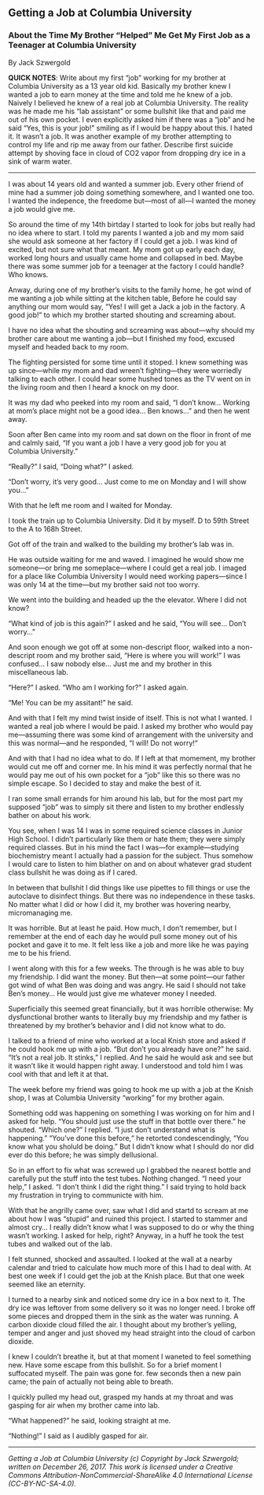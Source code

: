 ## Getting a Job at Columbia University
### About the Time My Brother “Helped” Me Get My First Job as a Teenager at Columbia University

By Jack Szwergold

**QUICK NOTES**: Write about my first “job” working for my brother at Columbia University as a 13 year old kid. Basically my brother knew I wanted a job to earn money at the time and told me he knew of a job. Naively I believed he knew of a real job at Columbia University. The reality was he made me his “lab assistant” or some bullshit like that and paid me out of his own pocket. I even explicitly asked him if there was a “job” and he said “Yes, this is your job!” smiling as if I would be happy about this. I hated it. It wasn’t a job. It was another example of my brother attempting to control my life and rip me away from our father. Describe first suicide attempt by shoving face in cloud of CO2 vapor from dropping dry ice in a sink of warm water.

***

I was about 14 years old and wanted a summer job. Every other friend of mine had a summer job doing something somewhere, and I wanted one too. I wanted the indepence, the freedome but—most of all—I wanted the money a job would give me.

So around the time of my 14th birtday I started to look for jobs but really had no idea where to start. I told my parents I wanted a job and my mom said she would ask someone at her factory if I could get a job. I was kind of excited, but not sure what that meant. My mom got up early each day, worked long hours and usually came home and collapsed in bed. Maybe there was some summer job for a teenager at the factory I could handle? Who knows.

Anway, during one of my brother’s visits to the family home, he got wind of me wanting a job while sitting at the kitchen table, Before he could say anything our mom would say, “Yes! I will get a Jack a job in the factory. A good job!” to which my brother started shouting and screaming about.

I have no idea what the shouting and screaming was about—why should my brother care about me wanting a job—but I finished my food, excused myself and headed back to my room.

The fighting persisted for some time until it stoped. I knew something was up since—while my mom and dad wreen’t fighting—they were worriedly talking to each other. I could hear some hushed tones as the TV went on in the living room and then I heard a knock on my door.

It was my dad who peeked into my room and said, “I don’t know… Working at mom’s place might not be a good idea… Ben knows…” and then he went away.

Soon after Ben came into my room and sat down on the floor in front of me and calmly said, “If you want a job I have a very good job for you at Columbia University.”

“Really?” I said, “Doing what?” I asked.

“Don’t worry, it’s very good… Just come to me on Monday and I will show you…”

With that he left me room and I waited for Monday.

I took the train up to Columbia University. Did it by myself. D to 59th Street to the A to 168h Street.

Got off of the train and walked to the building my brother’s lab was in.

He was outside waiting for me and waved. I imagined he would show me someone—or bring me someplace—where I could get a real job. I imaged for a place like Columbia University I would need working papers—since I was only 14 at the time—but my brother said not too worry.

We went into the building and headed up the the elevator. Where I did not know?

“What kind of job is this again?” I asked and he said, “You will see… Don’t worry…”

And soon enough we got off at some non-descript floor, walked into a non-descript room and my brother said, “Here is where you will work!” I was confused… I saw nobody else… Just me and my brother in this miscellaneous lab.

“Here?” I asked. “Who am I working for?” I asked again.

“Me! You can be my assitant!” he said.

And with that I felt my mind twist inside of itself. This is not what I wanted. I wanted a real job where I would be paid. I asked my brother who would pay me—assuming there was some kind of arrangement with the university and this was normal—and he responded, “I will! Do not worry!“

And with that I had no idea what to do. If I left at that momement, my brother would cut me off and corner me. In his mind it was perfectly normal that he would pay me out of his own pocket for a “job” like this so there was no simple escape. So I decided to stay and make the best of it.

I ran some small errands for him around his lab, but for the most part my supposed “job” was to simply sit there and listen to my brother endlessly bather on about his work.

You see, when I was 14 I was in some required science classes in Junior High School. I didn’t particularly like them or hate them; they were simply required classes. But in his mind the fact I was—for example—studying biochemistry meant I actually had a passion for the subject. Thus somehow I would care to listen to him blather on and on about whatever grad student class bullshit he was doing as if I cared.

In between that bullshit I did things like use pipettes to fill things or use the autoclave to disinfect things. But there was no independence in these tasks. No matter what I did or how I did it, my brother was hovering nearby, micromanaging me.

It was horrible. But at least he paid. How much, I don’t remember, but I remember at the end of each day he would pull some money out of his pocket and gave it to me. It felt less like a job and more like he was paying me to be his friend.

I went along with this for a few weeks. The through is he was able to buy my friendship. I did want the money. But then—at some point—our father got wind of what Ben was doing and was angry. He said I should not take Ben’s money… He would just give me whatever money I needed.

Superficially this seemed great financially, but it was horrible otherwise: My dysfunctional brother wants to literally buy my friendship and my father is threatened by my brother’s behavior and I did not know what to do.

I talked to a friend of mine who worked at a local Knish store and asked if he could hook me up with a job. “But don’t you already have one?” he said. “It’s not a real job. It stinks,” I replied. And he said he would ask and see but it wasn’t like it would happen right away. I understood and told him I was cool with that and left it at that.

The week before my friend was going to hook me up with a job at the Knish shop, I was at Columbia University “working” for my brother again.

Something odd was happening on something I was working on for him and I asked for help. “You should just use the stuff in that bottle over there.” he shouted. “Which one?” I replied. “I just don’t understand what is happening.” “You’ve done this before,“ he retorted condescendingly, “You know what you sholuld be doing.” But I didn’t know what I should do nor did ever do this before; he was simply dellusional.

So in an effort to fix what was screwed up I grabbed the nearest bottle and carefully put the stuff into the test tubes. Nothing changed. “I need your help,” I asked. “I don’t think I did the right thing.” I said trying to hold back my frustration in trying to communicte with him.

With that he angrilly came over, saw what I did and startd to scream at me about how I was “stupid” and ruined this project. I started to stammer and almost cry… I really didn’t know what I was supposed to do or why the thing wasn’t working. I asked for help, right? Anyway, in a huff he took the test tubes and walked out of the lab.

I felt stunned, shocked and assaulted. I looked at the wall at a nearby calendar and tried to calculate how much more of this I had to deal with. At best one week if I could get the job at the Knish place. But that one week seemed like an eternity.

I turned to a nearby sink and noticed some dry ice in a box next to it. The dry ice was leftover from some delivery so it was no longer need. I broke off some pieces and dropped them in the sink as the water was running. A carbon dioxide cloud filled the air. I thought about my brother’s yelling, temper and anger and just shoved my head straight into the cloud of carbon dioxide.

I knew I couldn’t breathe it, but at that moment I waneted to feel something new. Have some escape from this bullshit. So for a brief moment I suffocated myself. The pain was gone for. few seconds then a new pain came; the pain of actually not being able to breath.

I quickly pulled my head out, grasped my hands at my throat and was gasping for air when my brother came into lab.

“What happened?” he said, looking straight at me.

“Nothing!” I said as I audibly gasped for air.

***

*Getting a Job at Columbia University (c) Copyright by Jack Szwergold; written on December 26, 2017. This work is licensed under a Creative Commons Attribution-NonCommercial-ShareAlike 4.0 International License (CC-BY-NC-SA-4.0).*
